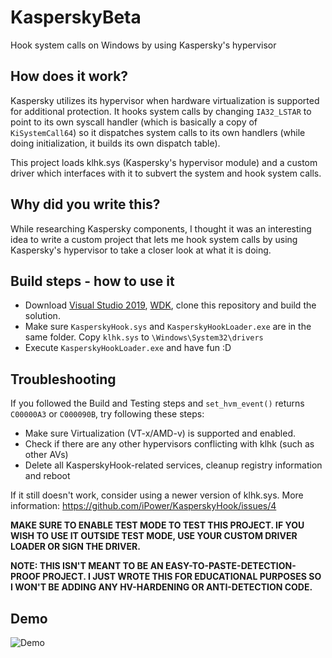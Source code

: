 # KasperskyBeta
Hook system calls on Windows by using Kaspersky's hypervisor



## How does it work?

Kaspersky utilizes its hypervisor when hardware virtualization is supported for additional protection. It hooks system calls by changing `IA32_LSTAR` to point to its own syscall handler (which is basically a copy of `KiSystemCall64`) so it dispatches system calls to its own handlers (while doing initialization, it builds its own dispatch table).

This project loads klhk.sys (Kaspersky's hypervisor module) and a custom driver which interfaces with it to subvert the system and hook system calls.



## Why did you write this?

While researching Kaspersky components, I thought it was an interesting idea to write a custom project that lets me hook system calls by using Kaspersky's hypervisor to take a closer look at what it is doing.



## Build steps - how to use it

* Download [Visual Studio 2019](https://visualstudio.microsoft.com/pt-br/downloads/), [WDK](https://docs.microsoft.com/en-us/windows-hardware/drivers/download-the-wdk), clone this repository and build the solution.
* Make sure `KasperskyHook.sys` and `KasperskyHookLoader.exe` are in the same folder. Copy `klhk.sys` to `\Windows\System32\drivers`
* Execute `KasperskyHookLoader.exe` and have fun :D


## Troubleshooting

If you followed the Build and Testing steps and `set_hvm_event()` returns `C00000A3` or `C000090B`, try following these steps:

* Make sure Virtualization (VT-x/AMD-v) is supported and enabled.
* Check if there are any other hypervisors conflicting with klhk (such as other AVs)
* Delete all KasperskyHook-related services, cleanup registry information and reboot

If it still doesn't work, consider using a newer version of klhk.sys. More information: https://github.com/iPower/KasperskyHook/issues/4


**MAKE SURE TO ENABLE TEST MODE TO TEST THIS PROJECT. IF YOU WISH TO USE IT OUTSIDE TEST MODE, USE YOUR CUSTOM DRIVER LOADER OR SIGN THE DRIVER.**

**NOTE: THIS ISN'T MEANT TO BE AN EASY-TO-PASTE-DETECTION-PROOF PROJECT. I JUST WROTE THIS FOR EDUCATIONAL PURPOSES SO I WON'T BE ADDING ANY HV-HARDENING OR ANTI-DETECTION CODE.**



## Demo

![Demo](demo.gif)
